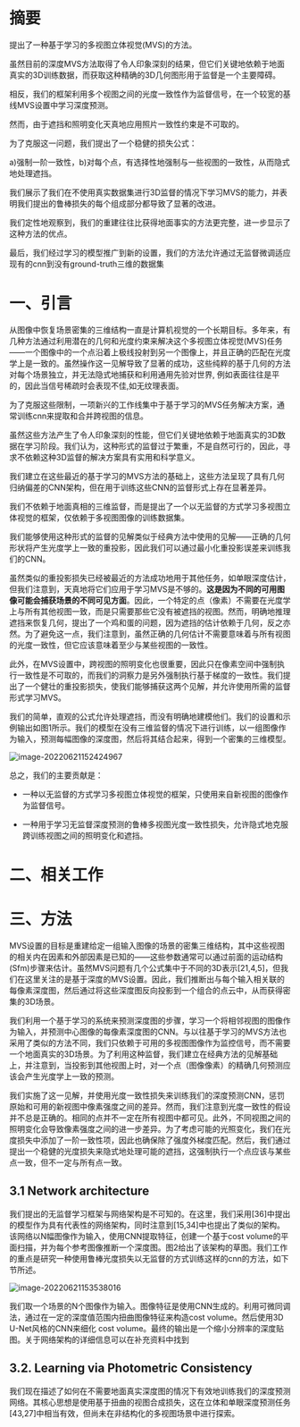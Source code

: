# 摘要

提出了一种基于学习的多视图立体视觉(MVS)的方法。

虽然目前的深度MVS方法取得了令人印象深刻的结果，但它们关键地依赖于地面真实的3D训练数据，而获取这种精确的3D几何图形用于监督是一个主要障碍。

相反，我们的框架利用多个视图之间的光度一致性作为监督信号，在一个较宽的基线MVS设置中学习深度预测。

然而，由于遮挡和照明变化天真地应用照片一致性约束是不可取的。

为了克服这一问题，我们提出了一个稳健的损失公式：

a)强制一阶一致性，b)对每个点，有选择性地强制与一些视图的一致性，从而隐式地处理遮挡。

我们展示了我们在不使用真实数据集进行3D监督的情况下学习MVS的能力，并表明我们提出的鲁棒损失的每个组成部分都导致了显著的改进。

我们定性地观察到，我们的重建往往比获得地面事实的方法更完整，进一步显示了这种方法的优点。

最后，我们经过学习的模型推广到新的设置，我们的方法允许通过无监督微调适应现有的cnn到没有ground-truth三维的数据集

# 一、引言

从图像中恢复场景密集的三维结构一直是计算机视觉的一个长期目标。多年来，有几种方法通过利用潜在的几何和光度约束来解决这个多视图立体视觉(MVS)任务——一个图像中的一个点沿着上极线投射到另一个图像上，并且正确的匹配在光度学上是一致的。虽然操作这一见解导致了显著的成功，这些纯粹的基于几何的方法对每个场景独立，并无法隐式地捕获和利用通用先验对世界, 例如表面往往是平的，因此当信号稀疏时会表现不佳,如无纹理表面。

为了克服这些限制，一项新兴的工作线集中于基于学习的MVS任务解决方案，通常训练cnn来提取和合并跨视图的信息。 

虽然这些方法产生了令人印象深刻的性能，但它们关键地依赖于地面真实的3D数据在学习阶段。我们认为，这种形式的监督过于繁重，不是自然可行的，因此，寻求不依赖这种3D监督的解决方案具有实用和科学意义。

我们建立在这些最近的基于学习的MVS方法的基础上，这些方法呈现了具有几何归纳偏差的CNN架构，但在用于训练这些CNN的监督形式上存在显著差异。

我们不依赖于地面真相的三维监督，而是提出了一个以无监督的方式学习多视图立体视觉的框架，仅依赖于多视图图像的训练数据集。

我们能够使用这种形式的监督的见解类似于经典方法中使用的见解——正确的几何形状将产生光度学上一致的重投影，因此我们可以通过最小化重投影误差来训练我们的CNN。

虽然类似的重投影损失已经被最近的方法成功地用于其他任务，如单眼深度估计，但我们注意到，天真地将它们应用于学习MVS是不够的。**这是因为不同的可用图像可能会捕获场景的不同可见方面**。因此，一个特定的点（像素）不需要在光度学上与所有其他视图一致，而是只需要那些它没有被遮挡的视图。然而，明确地推理遮挡来恢复几何，提出了一个鸡和蛋的问题，因为遮挡的估计依赖于几何，反之亦然。为了避免这一点，我们注意到，虽然正确的几何估计不需要意味着与所有视图的光度一致性，但它应该意味着至少与某些视图的一致性。

此外，在MVS设置中，跨视图的照明变化也很重要，因此只在像素空间中强制执行一致性是不可取的，而我们的洞察力是另外强制执行基于梯度的一致性。我们提出了一个健壮的重投影损失，使我们能够捕获这两个见解，并允许使用所需的监督形式学习MVS。

我们的简单，直观的公式允许处理遮挡，而没有明确地建模他们。我们的设置和示例输出如图1所示。我们的模型在没有三维监督的情况下进行训练，以一组图像作为输入，预测每幅图像的深度图，然后将其结合起来，得到一个密集的三维模型。

![image-20220621152424967](C:\Users\13449\AppData\Roaming\Typora\typora-user-images\image-20220621152424967.png)

总之，我们的主要贡献是：

- 一种以无监督的方式学习多视图立体视觉的框架，只使用来自新视图的图像作为监督信号。

- 一种用于学习无监督深度预测的鲁棒多视图光度一致性损失，允许隐式地克服跨训练视图之间的照明变化和遮挡。



# 二、相关工作



# 三、方法

MVS设置的目标是重建给定一组输入图像的场景的密集三维结构，其中这些视图的相关内在因素和外部因素是已知的——这些参数通常可以通过前面的运动结构(Sfm)步骤来估计。虽然MVS问题有几个公式集中于不同的3D表示[21,4,5]，但我们在这里关注的是基于深度的MVS设置。因此，我们推断出与每个输入相关联的每像素深度图，然后通过将这些深度图反向投影到一个组合的点云中，从而获得密集的3D场景。

我们利用一个基于学习的系统来预测深度图的步骤，学习一个将相邻视图的图像作为输入，并预测中心图像的每像素深度图的CNN。与以往基于学习的MVS方法也采用了类似的方法不同，我们只依赖于可用的多视图图像作为监控信号，而不需要一个地面真实的3D场景。为了利用这种监督，我们建立在经典方法的见解基础上，并注意到，当投影到其他视图上时，对一个点（图像像素）的精确几何预测应该会产生光度学上一致的预测。

我们实施了这一见解，并使用光度一致性损失来训练我们的深度预测CNN，惩罚原始和可用的新视图中像素强度之间的差异。然而，我们注意到光度一致性的假设并不总是正确的。相同的点并不一定在所有视图中都可见。此外，不同视图之间的照明变化会导致像素强度之间的进一步差异。为了考虑可能的光照变化，我们在光度损失中添加了一阶一致性项，因此也确保除了强度外梯度匹配。然后，我们通过提出一个稳健的光度损失来隐式地处理可能的遮挡，这强制执行一个点应该与某些点一致，但不一定与所有点一致。

## 3.1 **Network architecture**

我们提出的无监督学习框架与网络架构是不可知的。在这里，我们采用[36]中提出的模型作为具有代表性的网络架构，同时注意到[15,34]中也提出了类似的架构。该网络以N幅图像作为输入，使用CNN提取特征，创建一个基于cost volume的平面扫描，并为每个参考图像推断一个深度图。图2给出了该架构的草图。我们工作的重点是研究一种使用鲁棒光度损失以无监督的方式训练这样的cnn的方法，如下节所述。

![image-20220621153538016](C:\Users\13449\AppData\Roaming\Typora\typora-user-images\image-20220621153538016.png)

我们取一个场景的N个图像作为输入。图像特征是使用CNN生成的。利用可微同调法，通过在一定的深度值范围内扭曲图像特征来构造cost volume。然后使用3D U-Net风格的CNN来细化 cost volume。最终的输出是一个缩小分辨率的深度贴图。关于网络架构的详细信息可以在补充资料中找到

## **3.2. Learning via Photometric Consistency**

我们现在描述了如何在不需要地面真实深度图的情况下有效地训练我们的深度预测网络。其核心思想是使用基于扭曲的视图合成损失，这在立体和单眼深度预测任务[43,27]中相当有效，但尚未在非结构化的多视图场景中进行探索。
